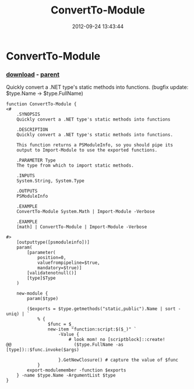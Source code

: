 ﻿---
pid:            3661
poster:         Oisin Grehan
title:          ConvertTo-Module
date:           2012-09-24 13:43:44
format:         posh
parent:         3656
parent:         3656

---

# ConvertTo-Module

### [download](3661.ps1) - [parent](3656.md)

Quickly convert a .NET type's static methods into functions. (bugfix update: $type.Name -> $type.FullName)

```posh
function ConvertTo-Module {
<#
    .SYNOPSIS
    Quickly convert a .NET type's static methods into functions

    .DESCRIPTION
    Quickly convert a .NET type's static methods into functions.
    
    This function returns a PSModuleInfo, so you should pipe its
    output to Import-Module to use the exported functions.

    .PARAMETER Type
    The type from which to import static methods. 

    .INPUTS
    System.String, System.Type

    .OUTPUTS
    PSModuleInfo

    .EXAMPLE
    ConvertTo-Module System.Math | Import-Module -Verbose

    .EXAMPLE
    [math] | ConvertTo-Module | Import-Module -Verbose

#>
    [outputtype([psmoduleinfo])]
    param(
        [parameter(
            position=0,
            valuefrompipeline=$true,
            mandatory=$true)]
        [validatenotnull()]
        [type]$Type
    )

    new-module {
        param($type)
         
        ($exports = $type.getmethods("static,public").Name | sort -uniq) | `
            % {
                $func = $_
                new-item "function:script:$($_)" `
                    -Value {
                        # look mom! no [scriptblock]::create!
@@                        ($type.FullName -as [type])::$func.invoke($args)

                    }.GetNewClosure() # capture the value of $func
            }
        export-modulemember -function $exports
    } -name $type.Name -ArgumentList $type
}
```
